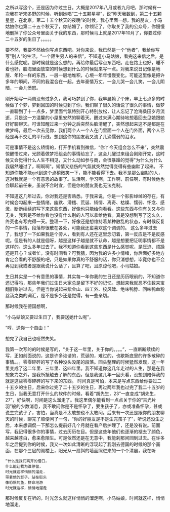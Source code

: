 之所以写这个，还是因为你过生日。大概是2017年八月或者九月吧，那时候有一次我在听宋冬野的时候，听到她唱“二十五颗星星”，说“昨天我数到，第二十五颗星星，在北京，第二十五个秋天的夜晚”的时候，我心里面一想，我的朋友，小马姑娘你也第二十五个秋天了，你结婚了，你领证了，你取关了我的公众号，你慢慢地删掉了你公众号里面关于我的东西，那时候马上就是2017年10月了，你要过你二十五岁的生日了。。。。。

要不然，我要不然给你写点东西吧。对你来说，我已然是一个“他者”，我给你写写”别人“的生活。“一个陌生男人的来信”，不知道小马姑娘，看完这来信之后，是什么感觉呢。那时候就是这么想的，再给你最后写点东西吧。走在路上也好，睡不着也好，脑海里面放空的时候想到什么的时候就来写一点。对我来说日记像是地层、年轮一样的东西，一层一层地堆积，心境一年年慢慢变化。可能这里像是把许多年的瞬间，不同的我混合在一起，去年豪情万丈，一会儿哭一会儿笑，一会儿阴暗，一会儿愤怒。
 
刚开始写一两周没有过多久，我可巧梦到了你，我早晨赖了个床，早上七点多的时候做了个梦，梦到回国的时候见到了你，我们聊了很久的话说了很久的事情，做梦一直聊到了十一点多，梦里面气氛特别开心特别放松，让人忘记了沧海桑田岁月流逝，只是这一方温馨的小屋里安然的聊着天。醒过来满心期待地想着回去见她跟她好好聊聊天。可谁知醒过来一分钟之后突然头脑清醒了，突然想起来这不是都是在做梦吗，最后一次去见你，我们两个人一个人在门里面一个人在门外面，两个人已经是再不交汇的平行线，想到这你的朋友我又流了几滴懦弱的泪水。

可是事情不是这么矫情的，打开手机看到微信，“你丫今天组会怎么不来”，突然震惊醒悟过来，光顾着做梦把组会的事情给忘了，这会儿醒过来组会刚刚开完，这时候又会觉得什么人生不相见，又什么动如参与商，会很暴躁的觉得"为什么为什么我居然睡过了，啊啊啊"。矫情又悲伤的气氛就突然觉得变得有些幽默了起来。
不知道你能不能get到这个点稍微笑一下，能不能看得下去。我不是那么幽默的人，这对我就是一个有意思的故事了。生活啊，学习啊，工作啊，前任啊，有时候他也会聊起前任来，虽说不合时宜，但是你的朋友我也无法克制。

不知道这几年过去，你对我还是否熟悉。于我来说，你是一个影影绰绰的存在，有时候会勾起来一些情绪，幽默、滑稽、荒诞、矫情、离奇、枯燥、懦弱、怀念、感激，断断续续的写下来这些东西，好像也只能给你看看。这些东西与你有关又与你无关，我若是不给你看也没有什么别的人可以拿给他看。真是没想到写了这么久，终究也有写完得一天。整理一下，好像还是想维持着某种散乱的状态，有时候反复的一件事情，段落却很散在各处，可能我还蛮喜欢这个调调的。
这么多年过去了，我想了一下如果我是个旁人，看到有人还在这里念叨着，第一反应是不是反感呢。但是有的人就是倔呀，越是这样子越是就不认命，越是想要把证明事情都不是这样的。这么多年过去了。我不知道你看到这些东西是什么感觉呢，是压迫、烦躁还是开心？或者忙，没有时间看？可我猜，因为我的许多小情绪，你后面好多地方肯定会看的不舒服的吧，只是如果你真的不舒服的话，你只消想想，毕竟你也不会再见到我或者是跟我说什么话了，且算了吧，且原谅他吧，小马姑娘。


生日其实是一个有意思的事情，其实每一年你我的生日还是历历眼前的，不知道你还记得吗，那些年我们过生日大家总是留下不好的记忆。想起来我就忍不住数来宝翻旧账讲过去，但是当你说起来紫金山、四工外、校风碑、绝味鸭脖、回味鸭血粉丝汤之类的词汇，是不是多少还是觉得，有一些亲切。

那时候我在德国想啊，

“小马姑娘又要过生日了，我要送她什么呢”，

“哼，送你一个自由！”

想完了我自己也哑然失笑。

我第一次写的的时候是写的，“关于这一年里，关于你的。。。。”，一直断断续续的写，正如前面说的，这是许多诙谐的，荒诞的，难过的，也歇斯底里的许多散碎的事情。。。零零碎碎的写了各种没头没尾的段落。回头整理的时候猛然发现，这一年里变成了这二年里、三年里、这四年里。我不知道你这几年走过的人生，那是在我想象力之外，是我所抵触去了解的东西，但是我这几年一回头看，没想到陪伴我的就是这些零零碎碎的写下来的东西。 时间真是可怕，本来是写点东西给你要过二十五岁的生日，后来你过完了二十五岁的生日，再过两年我也过完了我二十五岁的生日，当我无意打开什么的软件的时候，看着“胡先生，23”一直变成“胡先生，27”，好快啊，时间是这么溜走了。我这里偶尔能看到一点点关于你的“吉光片羽”般的少数消息，我不敢问你是不是怀孕了，要生孩子了，亦或准备怀孕，甚或说生完孩子了，害怕，当真是不太敢想也不太敢问。后来有一次还是跟你的朋友聊天的时候，聊完了顺便问了一句，“你的好朋友是不是生完孩子了”，听说还没生之后，本来想调侃一下那怎么提前好几个月就在看产后护理了，还是没有说。前面写，我记得很多你的事情，过去历历在目。但是这些年他们也逐渐的褪去了颜色，越来越苍白，愈来愈陌生。可是依然还是在无意中，我能刹那间回到过去。在许多年之后提到你的时候，我又一次如此清晰的浮现起了我刚去德国的时候的那个画面，在那个三层的阁楼上，阳光从一扇斜的墙面照进来的一个个清晨，我在听

```
“什么是我们离开的借口，
什么能让我为谁停留，
时光就这样悄悄的溜走.
带着他的影子，站在街头
像恐惧的鱼，拼命地游
时光就这样，悄悄地溜走
``` 




那时候反复在听的，时光怎么就这样悄悄的溜走啊，小马姑娘，时间就这样，悄悄地溜走。